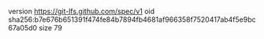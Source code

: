 version https://git-lfs.github.com/spec/v1
oid sha256:b7e676b651391f474fe84b7894fb4681af966358f7520417ab4f5e9bc67a05d0
size 79
